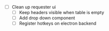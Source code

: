
- [ ] Clean up requester ui
  - [ ] Keep headers visible when table is empty
  - [ ] Add drop down component
  - [ ] Register hotkeys on electron backend
